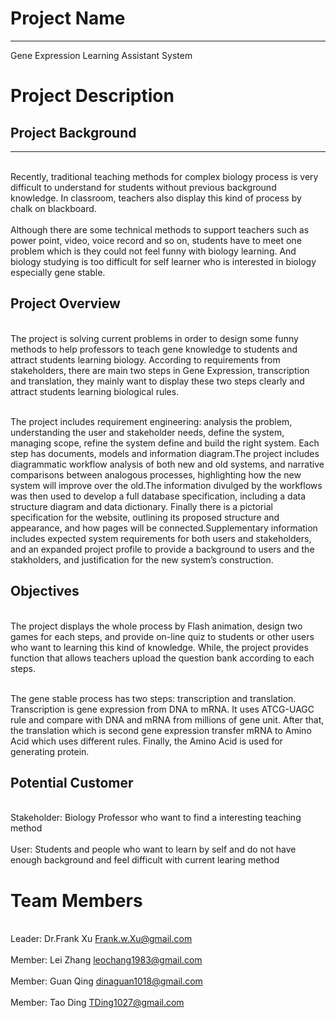 
# Project Name #

---

Gene Expression Learning Assistant System

# Project Description #

## Project Background ##

---

<br>Recently, traditional teaching methods for complex biology process is very difficult to understand for students without previous background knowledge. In classroom, teachers also display this kind of process by chalk on blackboard.</br>
<br>Although there are some technical methods to support teachers such as power point, video, voice record and so on, students have to meet one problem which is they could not feel funny with biology learning. And biology studying is too difficult for self learner who is interested in biology especially gene stable. </br>

## Project Overview ##
<br>The project is solving current problems in order to design some funny methods to help professors to teach gene knowledge to students and attract students learning biology. According to requirements from stakeholders, there are main two steps in Gene Expression, transcription and translation, they mainly want to display these two steps clearly and attract students learning biological rules.</br>

<br>The project includes requirement engineering: analysis the problem, understanding the user and stakeholder needs, define the system, managing scope, refine the system define and build the right system. Each step has documents, models and information diagram.The project includes diagrammatic workflow analysis of both new and old systems, and narrative comparisons between analogous processes, highlighting how the new system will improve over the old.The information divulged by the workflows was then used to develop a full database specification, including a data structure diagram and data dictionary.  Finally there is a pictorial specification for the website, outlining its proposed structure and appearance, and how pages will be connected.Supplementary information includes expected system requirements for both users and stakeholders, and an expanded project profile to provide a background to users and the stakholders, and justification for the new system’s construction.</br>

## Objectives ##
<br>The project displays the whole process by Flash animation, design two games for each steps, and provide on-line quiz to students or other users who want to learning this kind of knowledge. While, the project provides function that allows teachers upload the question bank according to each steps.</br>

<br>The gene stable process has two steps: transcription and translation. Transcription is gene expression from DNA to mRNA. It uses ATCG-UAGC rule and compare with DNA and mRNA from millions of gene unit. After that, the translation which is second gene expression transfer mRNA to Amino Acid which uses different rules. Finally, the Amino Acid is used for generating protein.</br>

## Potential Customer ##
<br>Stakeholder: Biology Professor who want to find a interesting teaching method</br>
<br>User: Students and people who want to learn by self and do not have enough background and feel difficult with current learing method</br>

# Team Members #
<br>Leader: Dr.Frank Xu Frank.w.Xu@gmail.com</br>
<br>Member: Lei Zhang leochang1983@gmail.com</br>
<br>Member: Guan Qing dinaguan1018@gmail.com</br>
<br>Member: Tao  Ding TDing1027@gmail.com</br>